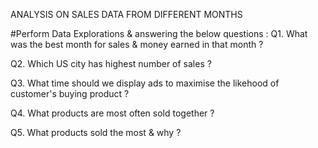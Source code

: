 ANALYSIS ON SALES DATA FROM DIFFERENT MONTHS

#Perform Data Explorations & answering the below questions :
Q1. What was the best month for sales & money earned in that month ?

Q2. Which US city has highest number of sales ?

Q3. What time should we display ads to maximise the likehood of customer's buying product ?

Q4. What products are most often sold together ?

Q5. What products sold the most & why ?
